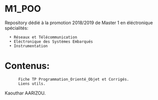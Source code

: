 # M1_POO
Repository dédié à la promotion 2018/2019 de Master 1 en éléctronique spécialités:
      
      • Réseaux et Télécommunication
      • Eléctronique des Systèmes Embarqués
      • Instrumentation


# Contenus:

          Fiche TP Programmation_Orienté_Objet et Corrigés. 
          Liens utils.


Kaouthar AARIZOU.
